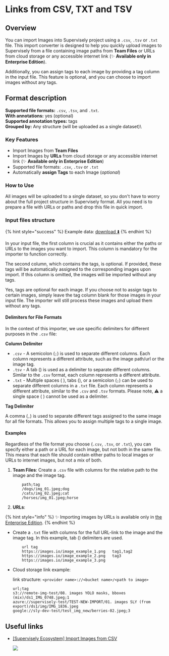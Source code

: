 # Links from CSV, TXT and TSV

## Overview

You can import Images into Supervisely project using a `.csv`, `.tsv` or `.txt` file. This import converter is designed to help you quickly upload images to Supervisely from a file containing image paths from **Team Files** or URLs from cloud storage or any accessible internet link (✨ **Available only in Enterprise Edition**).

Additionally, you can assign tags to each image by providing a tag column in the input file. This feature is optional, and you can choose to import images without any tags.

## Format description

**Supported file formats:** `.csv`, `.tsv`, and `.txt`.\
**With annotations:** yes (optional)\
**Supported annotation types:** tags\
**Grouped by:** Any structure (will be uploaded as a single dataset)\


### Key Features

* Import Images from **Team Files**
* Import Images by **URLs** from cloud storage or any accessible internet link (✨ **Available only in Enterprise Edition**)
* Supported file formats: `.csv`, `.tsv` or `.txt`
* Automatically **assign Tags** to each Image (_optional_)

### How to Use

All images will be uploaded to a single dataset, so you don't have to worry about the full project structure in Supervisely format. All you need is to prepare a file with URLs or paths and drop this file in quick import.

### Input files structure

{% hint style="success" %}
Example data: [download ⬇️](https://github.com/supervisely-ecosystem/import-wizard-docs/files/14934860/sample\_csv.zip)
{% endhint %}

In your input file, the first column is crucial as it contains either the paths or URLs to the images you want to import. This column is mandatory for the importer to function correctly.

The second column, which contains the tags, is optional. If provided, these tags will be automatically assigned to the corresponding images upon import. If this column is omitted, the images will be imported without any tags.

Yes, tags are optional for each image. If you choose not to assign tags to certain images, simply leave the tag column blank for those images in your input file. The importer will still process these images and upload them without any tags.

#### Delimiters for File Formats

In the context of this importer, we use specific delimiters for different purposes in the `.csv` file:

**Column Delimiter**

* `.csv` - A semicolon (`;`) is used to separate different columns. Each column represents a different attribute, such as the image path/url or the image tag.
* `.tsv` - A tab () is used as a delimiter to separate different columns. Similar to the `.csv` format, each column represents a different attribute.
* `.txt` - Multiple spaces ( ), tabs (), or a semicolon (`;`) can be used to separate different columns in a `.txt` file. Each column represents a different attribute, similar to the `.csv` and `.tsv` formats. Please note, ⚠️ a single space ( ) cannot be used as a delimiter.

**Tag Delimiter**

A comma (`,`) is used to separate different tags assigned to the same image for all file formats. This allows you to assign multiple tags to a single image.

#### Examples

Regardless of the file format you choose (`.csv`, `.tsv`, or `.txt`), you can specify either a path or a URL for each image, but not both in the same file. This means that each file should contain either paths to local images or URLs to internet images, but not a mix of both.

1.  **Team Files**: Create a `.csv` file with columns for the relative path to the image and the image tag.

    ```csv
        path;tag
        /dogs/img_01.jpeg;dog
        /cats/img_02.jpeg;cat
        /horses/img_01.jpeg;horse
    ```
2. **URLs**:

{% hint style="info" %}
✨ Importing images by URLs is available only in [the Enterprise Edition](https://supervisely.com/enterprise/).
{% endhint %}

*   Create a `.txt` file with columns for the full URL-link to the image and the image tag. In this example, tab () delimiters are used.

    ```
        url	tag
        https://images.io/image_example_1.png	tag1,tag2
        https://images.io/image_example_2.png	tag3
        https://images.io/image_example_3.png
    ```
*   Cloud storage link example:

    link structure: `<provider name>://<bucket name>/<path to image>`

    ```csv
    url;tag
    s3://remote-img-test/08. images YOLO masks, bboxes (mix)/ds1_IMG_0748.jpeg;1
    azure://supervisely-test/TEST-NEW-IMPORT/01. images SLY (from export)/ds1/img/IMG_1836.jpeg
    google://sly-dev-test/test_img_new/berries-02.jpeg;3
    ```

## Useful links

*   [\[Supervisely Ecosystem\] Import Images from CSV](https://ecosystem.supervisely.com/apps/import-images-from-csv)

    ![](https://imgur.com/Cqe7fjv.png)
